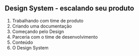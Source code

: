 ## Design System - escalando seu produto

1. Trabalhando com time de produto
2. Criando uma documentação 
3. Começando pelo Design
4. Parceria com o time de desenvolvimento
5. Conteúdo 
6. O Design System

